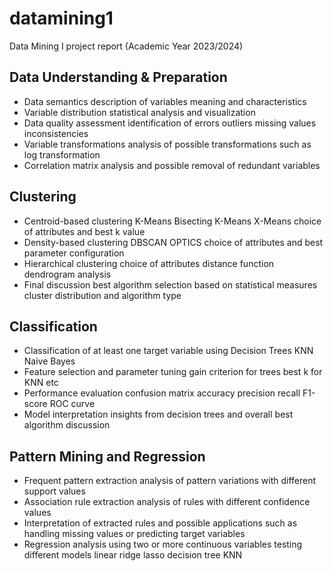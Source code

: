 # datamining1
Data Mining I project report (Academic Year 2023/2024)

## Data Understanding & Preparation  
- Data semantics description of variables meaning and characteristics  
- Variable distribution statistical analysis and visualization  
- Data quality assessment identification of errors outliers missing values inconsistencies  
- Variable transformations analysis of possible transformations such as log transformation  
- Correlation matrix analysis and possible removal of redundant variables  

## Clustering  
- Centroid-based clustering K-Means Bisecting K-Means X-Means choice of attributes and best k value  
- Density-based clustering DBSCAN OPTICS choice of attributes and best parameter configuration  
- Hierarchical clustering choice of attributes distance function dendrogram analysis  
- Final discussion best algorithm selection based on statistical measures cluster distribution and algorithm type  

## Classification  
- Classification of at least one target variable using Decision Trees KNN Naive Bayes  
- Feature selection and parameter tuning gain criterion for trees best k for KNN etc  
- Performance evaluation confusion matrix accuracy precision recall F1-score ROC curve  
- Model interpretation insights from decision trees and overall best algorithm discussion  

## Pattern Mining and Regression  
- Frequent pattern extraction analysis of pattern variations with different support values  
- Association rule extraction analysis of rules with different confidence values  
- Interpretation of extracted rules and possible applications such as handling missing values or predicting target variables  
- Regression analysis using two or more continuous variables testing different models linear ridge lasso decision tree KNN  
